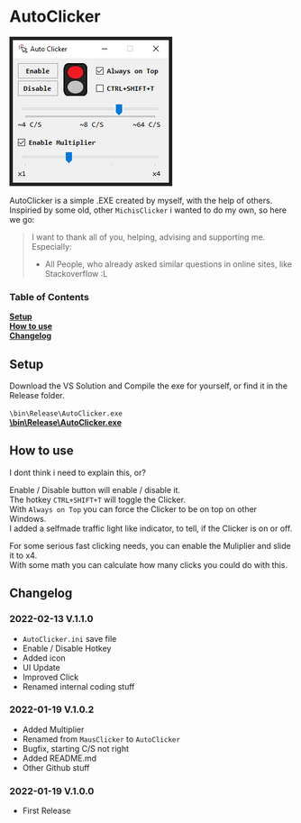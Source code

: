 # AutoClicker

![title](Resources_External/AutoClicker.png)

AutoClicker is a simple .EXE created by myself, with the help of others.  
Inspiried by some old, other `MichisClicker` i wanted to do my own, so here we go:


> I want to thank all of you, helping, advising and supporting me. Especially:
>
> - All People, who already asked similar questions in online sites, like Stackoverflow :L

### Table of Contents

[**Setup**](#setup)  
[**How to use**](#how-to-use)  
[**Changelog**](#Changelog) 

## Setup

Download the VS Solution and Compile the exe for yourself,
or find it in the Release folder.

`\bin\Release\AutoClicker.exe`  
[**\bin\Release\AutoClicker.exe**](https://github.com/haekkzer/AutoClicker/blob/master/bin/Release/AutoClicker.exe)

## How to use

I dont think i need to explain this, or?  

Enable / Disable button will enable / disable it.  
The hotkey `CTRL+SHIFT+T` will toggle the Clicker.  
With `Always on Top` you can force the Clicker to be on top on other Windows.  
I added a selfmade traffic light like indicator, to tell, if the Clicker is on or off.

For some serious fast clicking needs, you can enable the Muliplier and slide it to x4.  
With some math you can calculate how many clicks you could do with this.

## Changelog

### 2022-02-13 V.1.1.0

- `AutoClicker.ini` save file
- Enable / Disable Hotkey
- Added icon
- UI Update
- Improved Click
- Renamed internal coding stuff

### 2022-01-19 V.1.0.2

- Added Multiplier
- Renamed from `MausClicker` to `AutoClicker`
- Bugfix, starting C/S not right
- Added README.md
- Other Github stuff

### 2022-01-19 V.1.0.0

- First Release